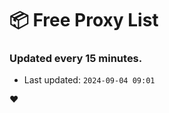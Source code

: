 # :package: Free Proxy List
### Updated every 15 minutes.

- Last updated: `2024-09-04 09:01`

:heart:
